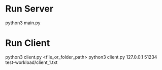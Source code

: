 # Run Server

python3 main.py

# Run Client

python3 client.py <host> <port> <file_or_folder_path>
python3 client.py 127.0.0.1 51234 test-workload/client_1.txt